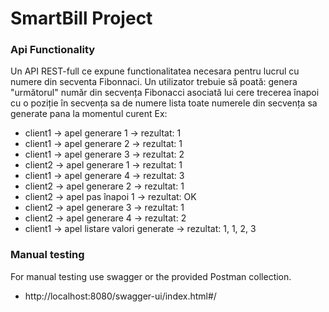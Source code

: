 # SmartBill Project

### Api Functionality

Un API REST-full ce expune functionalitatea necesara pentru lucrul cu numere din secventa Fibonnaci. Un utilizator trebuie să poată:
genera "următorul" număr din secvența Fibonacci asociată lui
cere trecerea înapoi cu o poziție în secvența sa de numere
lista toate numerele din secvența sa generate pana la momentul curent
Ex:

* client1 -> apel generare 1 -> rezultat: 1
* client1 -> apel generare 2 -> rezultat: 1
* client1 -> apel generare 3 -> rezultat: 2
* client2 -> apel generare 1 -> rezultat: 1
* client1 -> apel generare 4 -> rezultat: 3
* client2 -> apel generare 2 -> rezultat: 1
* client2 -> apel pas înapoi 1 -> rezultat: OK
* client2 -> apel generare 3 -> rezultat: 1
* client2 -> apel generare 4 -> rezultat: 2
* client1 -> apel listare valori generate -> rezultat: 1, 1, 2, 3

### Manual testing

For manual testing use swagger or the provided Postman collection.

* http://localhost:8080/swagger-ui/index.html#/